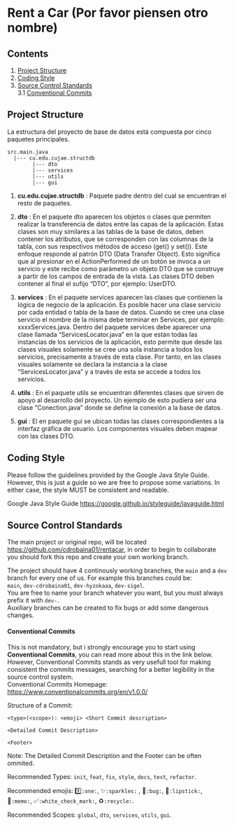 # Rent a Car (Por favor piensen otro nombre)

## Contents
1. <a href="https://github.com/cdrobaina01/rentacar#project-structure">Project Structure</a>
2. <a href="https://github.com/cdrobaina01/rentacar#coding-style">Coding Style</a>
3. <a href="https://github.com/cdrobaina01/rentacar#source-control-standards">Source Control Standards</a> <br>
3.1 <a href="https://github.com/cdrobaina01/rentacar#conventional-commits">Conventional Commits</a>

## Project Structure
La estructura del proyecto de base de datos está compuesta por cinco paquetes
principales.

```
src.main.java
  |--- cu.edu.cujae.structdb
        |--- dto
        |--- services
        |--- utils
        |--- gui
```

1. **cu.edu.cujae.structdb** : Paquete padre dentro del cual se encuentran el resto de paquetes.

2. **dto** : En el paquete dto aparecen los objetos o clases que permiten realizar la transferencia
de datos entre las capas de la aplicación. Estas clases son muy similares a las tablas
de la base de datos, deben contener los atributos, que se corresponden con las
columnas de la tabla, con sus respectivos métodos de acceso (get() y set()). Este
enfoque responde al patrón DTO (Data Transfer Object). Esto significa que al presionar
en el ActionPerformed de un botón se invoca a un servicio y este recibe como
parámetro un objeto DTO que se construye a partir de los campos de entrada de la
vista. Las clases DTO deben contener al final el sufijo “DTO”, por ejemplo: UserDTO.

3. **services** : En el paquete services aparecen las clases que contienen la lógica de negocio de la
aplicación. Es posible hacer una clase servicio por cada entidad o tabla de la base de
datos. Cuando se cree una clase servicio el nombre de la misma debe terminar en
Services, por ejemplo: xxxxServices.java. Dentro del paquete services debe aparecer
una clase llamada “ServicesLocator.java” en la que están todas las instancias de los
servicios de la aplicación, esto permite que desde las clases visuales solamente se
cree una sola instancia a todos los servicios, precisamente a través de esta clase. Por
tanto, en las clases visuales solamente se declara la instancia a la clase
“ServicesLocator.java” y a través de esta se accede a todos los servicios.

4. **utils** : En el paquete utils se encuentran diferentes clases que sirven de apoyo al desarrollo
del proyecto. Un ejemplo de esto pudiera ser una clase “Conection.java” donde se
define la conexión a la base de datos.

5. **gui** : El en paquete gui se ubican todas las clases correspondientes a la interfaz gráfica
de usuario. Los componentes visuales deben mapear con las clases DTO.

## Coding Style
Please follow the guidelines provided by the Google Java Style Guide. However, this is just a guide so we are free to propose some variations.
In either case, the style MUST be consistent and readable.

Google Java Style Guide https://google.github.io/styleguide/javaguide.html

## Source Control Standards
The main project or original repo, will be located https://github.com/cdrobaina01/rentacar, in order to begin to collaborate you should fork this repo and create
your own working branch.

The project should have 4 continously working branches, the `main` and a `dev` branch for every one of us. For example this branches could be:<br>
`main`, `dev-cdrobaina01`, `dev-hyzokaaa`, `dev-sigel`.<br>
You are free to name your branch whatever you want, but you must always prefix it with `dev-`.<br>
Auxiliary branches can be created to fix bugs or add some dangerous changes.

#### Conventional Commits
This is not mandatory, but i strongly encourage you to start using **Conventional Commits**, you can read more about this in the link below. However, 
Conventional Commits stands as very usefull tool for making consistent the commits messages, searching for a better legibility in the source control system.<br>
Conventional Commits Homepage: https://www.conventionalcommits.org/en/v1.0.0/

Structure of a Commit: 
```
<type>(<scope>): <emoji> <Short Commit description>

<Detailed Commit Description>

<Footer>
```
Note: The Detailed Commit Description and the Footer can be often ommited.

Recommended Types: `init`, `feat`, `fix`, `style`, `docs`, `test`, `refactor`.

Recommended emojis: :one:`:one:`, :sparkles:`:sparkles:` , :bug:`:bug:`, :lipstick:`:lipstick:`, :memo:`:memo:`, :white_check_mark:`:white_check_mark:`, :recycle:`:recycle:`.

Recommended Scopes: `global`, `dto`, `services`, `utils`, `gui`.
